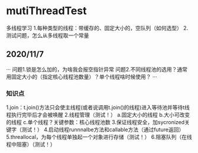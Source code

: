 # mutiThreadTest
多线程学习
1.每种类型的线程：带缓存的、固定大小的，空队列（如何选型）
2.测试问题，怎么从多线程取一个常量

## 2020/11/7
···
问题1.锁是怎么加的，为啥我会报空指针异常
问题2.不同线程池的选用？通常用固定大小的（指定核心线程池数量）？单个线程啥时候使用？
···

### 知识点
1.join：t.join()方法只会使主线程(或者说调用t.join()的线程)进入等待池并等待t线程执行完毕后才会被唤醒
2.线程管理（测试！）
a.固定大小的线程
b.大小可改变的线程
c.单个线程？关键参数：核心线程池数
3.保证线程安全，加sycronized关键字（测试！）
4.启动线程runnnalbe方法和callable方法（通过future返回）
5.threallocal，为每个线程单独起一个对象进行存储（测试！）
6.阻塞队列（在线程中阻塞）（测试！）

